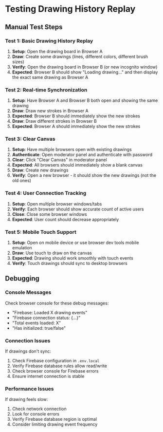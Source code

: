 # Testing Drawing History Replay

## Manual Test Steps

### Test 1: Basic Drawing History Replay

1. **Setup**: Open the drawing board in Browser A
2. **Draw**: Create some drawings (lines, different colors, different brush sizes)
3. **Verify**: Open the drawing board in Browser B (or new incognito window)
4. **Expected**: Browser B should show "Loading drawing..." and then display the exact same drawing as Browser A

### Test 2: Real-time Synchronization

1. **Setup**: Have Browser A and Browser B both open and showing the same drawing
2. **Draw**: Draw new strokes in Browser A
3. **Expected**: Browser B should immediately show the new strokes
4. **Draw**: Draw different strokes in Browser B
5. **Expected**: Browser A should immediately show the new strokes

### Test 3: Clear Canvas

1. **Setup**: Have multiple browsers open with existing drawings
2. **Authenticate**: Open moderator panel and authenticate with password
3. **Clear**: Click "Clear Canvas" in moderator panel
4. **Expected**: All browsers should immediately show a blank canvas
5. **Draw**: Create new drawings
6. **Verify**: Open a new browser - it should show the new drawings (not the old ones)

### Test 4: User Connection Tracking

1. **Setup**: Open multiple browser windows/tabs
2. **Verify**: Each browser should show accurate count of active users
3. **Close**: Close some browser windows
4. **Expected**: User count should decrease appropriately

### Test 5: Mobile Touch Support

1. **Setup**: Open on mobile device or use browser dev tools mobile emulation
2. **Draw**: Use touch to draw on the canvas
3. **Expected**: Drawing should work smoothly with touch events
4. **Verify**: Touch drawings should sync to desktop browsers

## Debugging

### Console Messages

Check browser console for these debug messages:
- "Firebase: Loaded X drawing events"
- "Firebase connection status: {...}"
- "Total events loaded: X"
- "Has initialized: true/false"

### Connection Issues

If drawings don't sync:
1. Check Firebase configuration in `.env.local`
2. Verify Firebase database rules allow read/write
3. Check browser console for Firebase errors
4. Ensure internet connection is stable

### Performance Issues

If drawing feels slow:
1. Check network connection
2. Look for console errors
3. Verify Firebase database region is optimal
4. Consider limiting drawing event frequency
